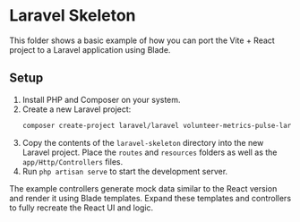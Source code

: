 # Laravel Skeleton

This folder shows a basic example of how you can port the Vite + React project to a Laravel application using Blade.

## Setup
1. Install PHP and Composer on your system.
2. Create a new Laravel project:
   ```bash
   composer create-project laravel/laravel volunteer-metrics-pulse-laravel
   ```
3. Copy the contents of the `laravel-skeleton` directory into the new Laravel project. Place the `routes` and `resources` folders as well as the `app/Http/Controllers` files.
4. Run `php artisan serve` to start the development server.

The example controllers generate mock data similar to the React version and render it using Blade templates. Expand these templates and controllers to fully recreate the React UI and logic.
